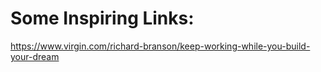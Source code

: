 # Some Inspiring Links:
https://www.virgin.com/richard-branson/keep-working-while-you-build-your-dream
